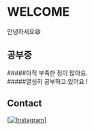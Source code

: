 
# WELCOME
안녕하세요😄

## 공부중
#####아직 부족한 점이 많아요.           
#####열심히 공부하고 있어요 !

## Contact
[[![Instagram](https://img.shields.io/badge/-Instagram-E4405F?logo=instagram&logoColor=white&style=for-the-badge)]](https://www.instagram.com/?hl=ko)

